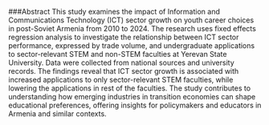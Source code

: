 ###Abstract
This study examines the impact of Information and Communications Technology (ICT) sector growth on youth career choices in post-Soviet Armenia from 2010 to 2024. The research uses fixed effects regression analysis to investigate the relationship between ICT sector performance, expressed by trade volume, and undergraduate applications to sector-relevant STEM and non-STEM faculties at Yerevan State University. Data were collected from national sources and university records. The findings reveal that ICT sector growth is associated with increased applications to only sector-relevant STEM faculties, while lowering the applications in rest of the faculties. The study contributes to understanding how emerging industries in transition economies can shape educational preferences, offering insights for policymakers and educators in Armenia and similar contexts.
